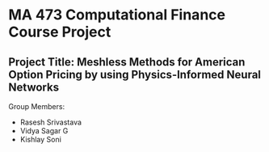 # MA 473 Computational Finance Course Project
## Project Title: Meshless Methods for American Option Pricing by using Physics-Informed Neural Networks
Group Members:
* Rasesh Srivastava
* Vidya Sagar G
* Kishlay Soni
